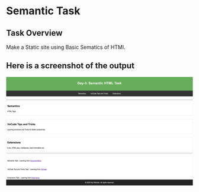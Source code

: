 # Semantic Task

## Task Overview

Make a Static site using Basic Sematics of HTMl.

## Here is a screenshot of the output

![Semantic Site Task Output](./output/output.png)
